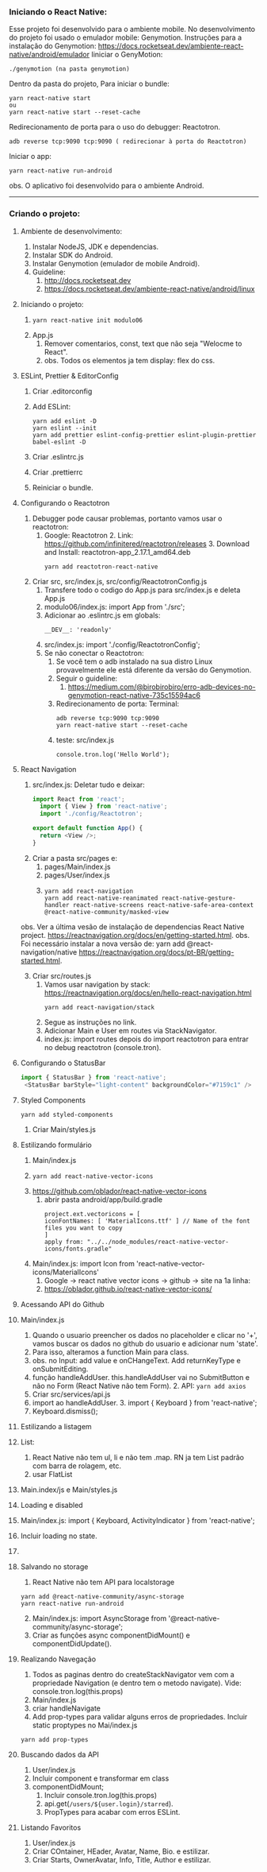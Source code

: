 ### Iniciando o React Native:

Esse projeto foi desenvolvido para o ambiente mobile.
No desenvolvimento do projeto foi usado o emulador mobile: Genymotion.
Instruções para a instalação do Genymotion:
https://docs.rocketseat.dev/ambiente-react-native/android/emulador
Iiniciar o GenyMotion:
```
./genymotion (na pasta genymotion)
```
Dentro da pasta do projeto, Para iniciar o bundle:
```
yarn react-native start
ou
yarn react-native start --reset-cache
```
Redirecionamento de porta para o uso do debugger: Reactotron.
```
adb reverse tcp:9090 tcp:9090 ( redirecionar à porta do Reactotron)
```
Iniciar o app:
```
yarn react-native run-android
```
obs. O aplicativo foi desenvolvido para o ambiente Android.

___

### Criando o projeto:

1. Ambiente de desenvolvimento:
   1. Instalar NodeJS, JDK e dependencias.
   2. Instalar SDK do Android.
   3. Instalar Genymotion (emulador de mobile Android).
   4. Guideline:
      1. http://docs.rocketseat.dev
      2. https://docs.rocketseat.dev/ambiente-react-native/android/linux

2. Iniciando o projeto:
   1. ```
      yarn react-native init modulo06
      ```
   2. App.js
      1. Remover comentarios, const, text que não seja "Welocme to React".
      2. obs. Todos os elementos ja tem display: flex do css.

3. ESLint, Prettier & EditorConfig
   1. Criar .editorconfig
   2. Add ESLint:
      ```
      yarn add eslint -D
      yarn eslint --init
      yarn add prettier eslint-config-prettier eslint-plugin-prettier babel-eslint -D
      ```
   3. Criar .eslintrc.js

   4. Criar .prettierrc

   5. Reiniciar o bundle.

4. Configurando o Reactotron
   1. Debugger pode causar problemas, portanto vamos usar o reactotron:
      1. Google: Reactotron
		  2. Link: https://github.com/infinitered/reactotron/releases
		  3. Download and Install: reactotron-app_2.17.1_amd64.deb
         ```
         yarn add reactotron-react-native
         ```
    2. Criar src, src/index.js, src/config/ReactotronConfig.js
       1. Transfere todo o codigo do App.js para src/index.js e deleta App.js
       2. modulo06/index.js: import App from './src';
       3. Adicionar ao .eslintrc.js em globals:
          ```
          __DEV__: 'readonly'
          ```
       4. src/index.js: import './config/ReactotronConfig';
       5. Se não conectar o Reactotron:
          1. Se você tem o adb instalado na sua distro Linux provavelmente ele está diferente da versão do Genymotion.
          2. Seguir o guideline:
             1. https://medium.com/@birobirobiro/erro-adb-devices-no-genymotion-react-native-735c15594ac6
          3. Redirecionamento de porta: Terminal:
             ```
             adb reverse tcp:9090 tcp:9090
             yarn react-native start --reset-cache
             ```
          4. teste: src/index.js
             ```
             console.tron.log('Hello World');
             ```

5. React Navigation
   1. src/index.js: Deletar tudo e deixar:
      ```Javascript
      import React from 'react';
        import { View } from 'react-native';
        import './config/Reactotron';

      export default function App() {
        return <View />;
      }
      ```
   2. Criar a pasta src/pages e:
      1. pages/Main/index.js
      2. pages/User/index.js
      3. ```
         yarn add react-navigation
         yarn add react-native-reanimated react-native-gesture-handler react-native-screens react-native-safe-area-context @react-native-community/masked-view
         ```
   obs. Ver a última vesão de instalação de dependencias React Native project.
   https://reactnavigation.org/docs/en/getting-started.html.
   obs. Foi necessário instalar a nova versão de: yarn add @react-navigation/native https://reactnavigation.org/docs/pt-BR/getting-started.html.

   3. Criar src/routes.js
      1. Vamos usar navigation by stack: https://reactnavigation.org/docs/en/hello-react-navigation.html
         ```
         yarn add react-navigation/stack
         ```
      2. Segue as instruções no link.
      3. Adicionar Main e User em routes via StackNavigator.
      4. index.js: import routes depois do import reactotron para entrar no debug reactotron (console.tron).

6. Configurando o StatusBar
   ```Javascript
   import { StatusBar } from 'react-native';
    <StatusBar barStyle="light-content" backgroundColor="#7159c1" />
   ```

7. Styled Components
   ```
   yarn add styled-components
   ```
   1. Criar Main/styles.js

8. Estilizando formulário
    1. Main/index.js
    2.
        ```
        yarn add react-native-vector-icons
        ```
    3. https://github.com/oblador/react-native-vector-icons
        1. abrir pasta android/app/build.gradle
            ```
            project.ext.vectoricons = [
            iconFontNames: [ 'MaterialIcons.ttf' ] // Name of the font files you want to copy
            ]
            apply from: "../../node_modules/react-native-vector-icons/fonts.gradle"
            ```
    3. Main/index.js: import Icon from 'react-native-vector-icons/MaterialIcons'
        1. Google -> react native vector icons -> github -> site na 1a linha:
        2. https://oblador.github.io/react-native-vector-icons/

9. Acessando API do Github
  1. Main/index.js
      1. Quando o usuario preencher os dados no placeholder e clicar no '+', vamos buscar os dados no github do usuario e adicionar num 'state'.
      2. Para isso, alteramos a function Main para class.
      3. obs. no Input: add value e onCHangeText. Add returnKeyType e onSubmitEditing.
      4. função handleAddUser. this.handleAddUser vai no SubmitButton e não no Form (React Native não tem Form).
    2. API:
    ```
    yarn add axios
    ```
      1. Criar src/services/api.js
      2. import ao handleAddUser.
    3. import { Keyboard } from 'react-native';
      1. Keyboard.dismiss();

8. Estilizando a listagem
  1. List:
      1. React Native não tem ul, li e não tem .map. RN ja tem List padrão com barra de rolagem, etc.
      2. usar FlatList
  2. Main.index/js e Main/styles.js

9. Loading e disabled
  1. Main/index.js: import { Keyboard, ActivityIndicator } from 'react-native';
  2. Incluir loading no state.
  3.

10. Salvando no storage
    1. React Native não tem API para localstorage
    ```
    yarn add @react-native-community/async-storage
    yarn react-native run-android
    ```
    2. Main/index.js: import AsyncStorage from '@react-native-community/async-storage';
    3. Criar as funções async componentDidMount() e componentDidUpdate().

11. Realizando Navegação
    1. Todos as paginas dentro do createStackNavigator vem com a propriedade Navigation (e dentro tem o metodo navigate). Vide: console.tron.log(this.props)
    2. Main/index.js
      1. criar handleNavigate
    3. Add prop-types para validar alguns erros de propriedades. Incluir static proptypes no Mai/index.js
      ```
      yarn add prop-types
      ```

12. Buscando dados da API
    1. User/index.js
      1. Incluir component e transformar em class
      2. componentDidMount;
          1. Incluir console.tron.log(this.props)
          2. api.get(`/users/${user.login}/starred`).
          3. PropTypes para acabar com erros ESLint.

13. Listando Favoritos
    1. User/index.js
      1. Criar COntainer, HEader, Avatar, Name, Bio. e estilizar.
      2. Criar Starts, OwnerAvatar, Info, Title, Author e estilizar.


